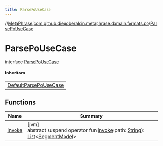 ```yaml
---
title: ParsePoUseCase
---
```

//[MetaPhrase](../../../index.html)/[com.github.diegoberaldin.metaphrase.domain.formats.po](../index.html)/[ParsePoUseCase](index.html)



# ParsePoUseCase

interface [ParsePoUseCase](index.html)

#### Inheritors


| |
|---|
| [DefaultParsePoUseCase](../-default-parse-po-use-case/index.html) |


## Functions


| Name | Summary |
|---|---|
| [invoke](invoke.html) | [jvm]<br>abstract suspend operator fun [invoke](invoke.html)(path: [String](https://kotlinlang.org/api/latest/jvm/stdlib/kotlin/-string/index.html)): [List](https://kotlinlang.org/api/latest/jvm/stdlib/kotlin.collections/-list/index.html)&lt;[SegmentModel](../../com.github.diegoberaldin.metaphrase.domain.project.data/-segment-model/index.html)&gt; |

